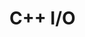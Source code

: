 C++ I/O
====

<fstream>

<iomanip>

<ios>

<iosfwd>

<iostream>

<istream>

<ostream>

<sstream>

<streambuf>